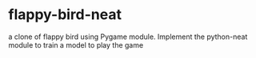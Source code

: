 # flappy-bird-neat
a clone of flappy bird using Pygame module. Implement the python-neat module to train a model to play the game
